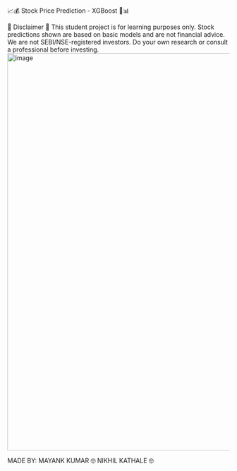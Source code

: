 
📈💰 Stock Price Prediction - XGBoost 🚀📊

🚨 Disclaimer 🚨 This student project is for learning purposes only. Stock predictions shown are based on basic models and are not financial advice. We are not SEBI/NSE-registered investors. Do your own research or consult a professional before investing.
<img width="1712" height="899" alt="image" src="https://github.com/user-attachments/assets/edae1c54-c372-4a78-b859-21bf31645b74" />

MADE BY: MAYANK KUMAR 🤓
NIKHIL KATHALE 🤓
